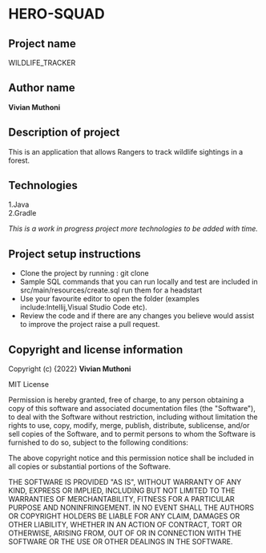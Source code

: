 # HERO-SQUAD

## Project name
WILDLIFE_TRACKER

## Author name
**Vivian Muthoni**

## Description of project
<p> This is an application that allows Rangers to track wildlife sightings in a forest. </p>


## Technologies
1.Java
<br>
2.Gradle
<br>
*<p>This is a work in progress project more technologies to be added with time.</p>*

## Project setup instructions
* Clone the project by running : git clone 
* Sample SQL commands that you can run locally and test are included in src/main/resources/create.sql run them for a headstart
* Use your favourite editor to open the folder (examples include:Intellij,Visual Studio Code etc).
* Review the code and if there are any changes you believe would assist to improve the project raise a pull request.





## Copyright and license information

Copyright (c) {2022} **Vivian Muthoni**

MIT License

Permission is hereby granted, free of charge, to any person obtaining a copy
of this software and associated documentation files (the "Software"), to deal
with the Software without restriction, including without limitation the rights
to use, copy, modify, merge, publish, distribute, sublicense, and/or sell
copies of the Software, and to permit persons to whom the Software is
furnished to do so, subject to the following conditions:

The above copyright notice and this permission notice shall be included in all
copies or substantial portions of the Software.

THE SOFTWARE IS PROVIDED "AS IS", WITHOUT WARRANTY OF ANY KIND, EXPRESS OR
IMPLIED, INCLUDING BUT NOT LIMITED TO THE WARRANTIES OF MERCHANTABILITY,
FITNESS FOR A PARTICULAR PURPOSE AND NONINFRINGEMENT. IN NO EVENT SHALL THE
AUTHORS OR COPYRIGHT HOLDERS BE LIABLE FOR ANY CLAIM, DAMAGES OR OTHER
LIABILITY, WHETHER IN AN ACTION OF CONTRACT, TORT OR OTHERWISE, ARISING FROM,
OUT OF OR IN CONNECTION WITH THE SOFTWARE OR THE USE OR OTHER DEALINGS IN THE
SOFTWARE.

